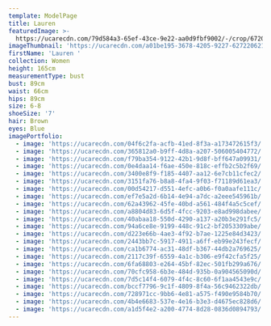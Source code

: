 ```yaml
---
template: ModelPage
title: Lauren
featuredImage: >-
  https://ucarecdn.com/79d584a3-65ef-43ce-9e22-aa0d9fbf9002/-/crop/6720x2808/0,0/-/preview/
imageThumbnail: 'https://ucarecdn.com/a01be195-3678-4205-9227-6272206210d6/'
firstName: 'Lauren '
collection: Women
height: 165cm
measurementType: bust
bust: 89cm
waist: 66cm
hips: 89cm
size: 6-8
shoeSize: '7'
hair: Brown
eyes: Blue
imagePortfolio:
  - image: 'https://ucarecdn.com/04f6c2fa-acfb-41ed-8f3a-a173472615f3/'
  - image: 'https://ucarecdn.com/365812a0-b9ff-4d8a-a207-506005404772/'
  - image: 'https://ucarecdn.com/f79ba354-9122-42b1-9d8f-bff647a09931/'
  - image: 'https://ucarecdn.com/0e4daa14-f6ae-450e-818c-effb2c5b2f69/'
  - image: 'https://ucarecdn.com/3400e8f9-f185-4407-aa12-6e7cb11cfec2/'
  - image: 'https://ucarecdn.com/3151fa76-b8a8-4fa4-9f03-f71189d61ea3/'
  - image: 'https://ucarecdn.com/00d54217-d551-4efc-a0b6-f0a0aafe111c/'
  - image: 'https://ucarecdn.com/ef7e5a2d-6b14-4e94-a7dc-a2eee545961b/'
  - image: 'https://ucarecdn.com/62a43962-45fe-40bd-a561-484f4a5c5cef/'
  - image: 'https://ucarecdn.com/a8804d83-6d5f-4fcc-9203-e8ad998dabee/'
  - image: 'https://ucarecdn.com/40abaa18-550d-4290-a137-a20b3e291fc5/'
  - image: 'https://ucarecdn.com/94a6ce8e-9199-448c-91c2-bf2053309abe/'
  - image: 'https://ucarecdn.com/d223e66b-4ae3-4f92-b7ae-1225e84d3423/'
  - image: 'https://ucarecdn.com/2443bb7c-5917-4911-a6ff-eb99e243fecf/'
  - image: 'https://ucarecdn.com/ca1b6774-ac31-48df-b367-44db2a769625/'
  - image: 'https://ucarecdn.com/2117c39f-6559-4a1c-b306-e9f42cfa5f25/'
  - image: 'https://ucarecdn.com/6fa68803-e264-45bf-82ec-501fb299a676/'
  - image: 'https://ucarecdn.com/70cfc958-6b3e-484d-935b-0a904565090d/'
  - image: 'https://ucarecdn.com/7d5c14f4-6079-4f4c-8c60-6f1aa4543e9c/'
  - image: 'https://ucarecdn.com/bccf7796-9c1f-4809-8f4a-56c9462322db/'
  - image: 'https://ucarecdn.com/728971cc-9bb6-4e81-a575-f490e9584b70/'
  - image: 'https://ucarecdn.com/4b4e6683-537e-4e16-b3e3-d4675ec828d6/'
  - image: 'https://ucarecdn.com/a1d5f4e2-a200-4774-8d28-0836d0894793/'
---
```


